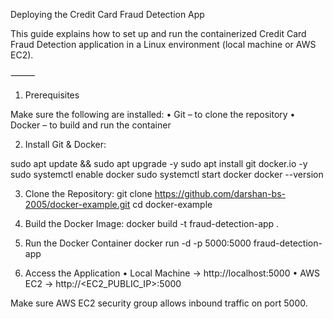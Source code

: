 Deploying the Credit Card Fraud Detection App

This guide explains how to set up and run the containerized Credit Card Fraud Detection application in a Linux environment (local machine or AWS EC2).

⸻

1) Prerequisites

Make sure the following are installed:
	•	Git – to clone the repository
	•	Docker – to build and run the container

2) Install Git & Docker:

sudo apt update && sudo apt upgrade -y
sudo apt install git docker.io -y
sudo systemctl enable docker
sudo systemctl start docker
docker --version

3) Clone the Repository:
git clone https://github.com/darshan-bs-2005/docker-example.git
cd docker-example

4) Build the Docker Image:
docker build -t fraud-detection-app .

5) Run the Docker Container
docker run -d -p 5000:5000 fraud-detection-app

6) Access the Application
	•	Local Machine → http://localhost:5000
	•	AWS EC2 → http://<EC2_PUBLIC_IP>:5000

Make sure AWS EC2 security group allows inbound traffic on port 5000.



